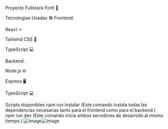 Proyecto Fullstack ForIt 🚀

Tecnologías Usadas 🛠️
Frontend:

React ⚛️

Tailwind CSS 🎨

TypeScript 💻

Backend:

Node.js 🌐

Express 🖥️

TypeScript 💻


Scripts disponibles
npm run instalar (Este comando instala todas las dependencias necesarias tanto para el frontend como para el backend.)
npm run dev (Este comando inicia ambos servidores de desarrollo al mismo tiempo.)
![image](https://github.com/user-attachments/assets/6ef8bc6d-668e-4802-aede-222bdbc38f9a)![image](https://github.com/user-attachments/assets/dc05db53-65b5-4f1d-9bbc-dfe08f5536b2)

